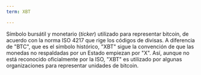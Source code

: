 ```yaml
---
term: XBT

---
```

Símbolo bursátil y monetario (*ticker*) utilizado para representar bitcoin, de acuerdo con la norma ISO 4217 que rige los códigos de divisas. A diferencia de "BTC", que es el símbolo histórico, "XBT" sigue la convención de que las monedas no respaldadas por un Estado empiezan por "X". Así, aunque no está reconocido oficialmente por la ISO, "XBT" es utilizado por algunas organizaciones para representar unidades de bitcoin.